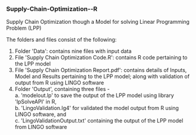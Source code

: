 ### Supply-Chain-Optimization--R
 Supply Chain Optimization though a Model for solving Linear Programming Problem (LPP)
 <br>
 
 The folders and files consist of the following: 
 <br>
 1. Folder 'Data': contains nine files with input data
 2. File 'Supply Chain Optimization Code.R': contains R code pertaining to the LPP model
 3. File 'Supply Chain Optimization Report.pdf': contains details of Inputs, Model and Results pertaining to the LPP model; along with validation of output from R using LINGO software
 4. Folder 'Output', containing three files - <br>
    a. 'modelout.lp' to save the output of the LPP model using library 'lpSolveAPI' in R, <br>
    b. 'LingoValidation.lg4' for validated the model output from R using LINGO software, and <br>
    c. 'LingoValidationOutput.txt' containing the output of the LPP model from LINGO software    
